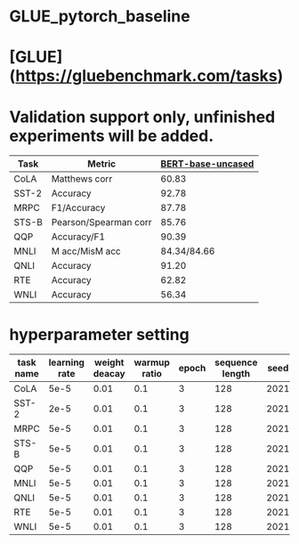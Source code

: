 # GLUE_pytorch_baseline


# [GLUE] (https://gluebenchmark.com/tasks)

# Validation support only, unfinished experiments will be added.

| Task  | Metric                       | [BERT-base-uncased](https://huggingface.co/bert-base-uncased)|
|-------|------------------------------|--------|
| CoLA  | Matthews corr                | 60.83 |
| SST-2 | Accuracy                     | 92.78 |
| MRPC  | F1/Accuracy                  | 87.78 |
| STS-B | Pearson/Spearman corr        | 85.76 |
| QQP   | Accuracy/F1                  | 90.39 |
| MNLI  | M acc/MisM acc               | 84.34/84.66 |
| QNLI  | Accuracy                     | 91.20 |
| RTE   | Accuracy                     | 62.82 |
| WNLI  | Accuracy                     | 56.34 |


# hyperparameter setting

| task name | learning rate | weight deacay | warmup ratio | epoch | sequence length | seed |
|-------|------|------|-----|---|-----|------|
| CoLA  | 5e-5 | 0.01 | 0.1 | 3 | 128 | 2021 |
| SST-2 | 2e-5 | 0.01 | 0.1 | 3 | 128 | 2021 |
| MRPC | 5e-5 | 0.01 | 0.1 | 3 | 128 | 2021 |
| STS-B | 5e-5 | 0.01 | 0.1 | 3 | 128 | 2021 |
| QQP | 5e-5 | 0.01 | 0.1 | 3 | 128 | 2021 |
| MNLI | 5e-5 | 0.01 | 0.1 | 3 | 128 | 2021 |
| QNLI | 5e-5 | 0.01 | 0.1 | 3 | 128 | 2021 |
| RTE | 5e-5 | 0.01 | 0.1 | 3 | 128 | 2021 |
| WNLI | 5e-5 | 0.01 | 0.1 | 3 | 128 | 2021 |
